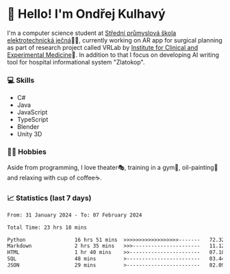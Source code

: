 # 👋 Hello! I'm Ondřej Kulhavý

I'm a computer science student at [Střední průmyslová škola elektrotechnická ječná](https://www.spsejecna.cz/)👨‍🎓, currently working on AR app for surgical planning as part of research project called VRLab by [Institute for Clinical and Experimental Medicine](https://www.ikem.cz/en/)🏥.
In addition to that I focus on developing AI writing tool for hospital informational system "Zlatokop".

### 💻 Skills
- C#
- Java
- JavaScript
- TypeScript
- Blender
- Unity 3D

### 🏋️‍♂️ Hobbies

Aside from programming, I love theater🎭, training in a gym💪, oil-painting🎨 and relaxing with cup of coffee☕.
### 📈 Statistics (last 7 days)
<!--START_SECTION:waka-->

```txt
From: 31 January 2024 - To: 07 February 2024

Total Time: 23 hrs 18 mins

Python                16 hrs 51 mins  >>>>>>>>>>>>>>>>>>-------   72.32 %
Markdown              2 hrs 35 mins   >>>----------------------   11.12 %
HTML                  1 hr 40 mins    >>-----------------------   07.18 %
SQL                   48 mins         >------------------------   03.44 %
JSON                  29 mins         >------------------------   02.09 %
```

<!--END_SECTION:waka-->



